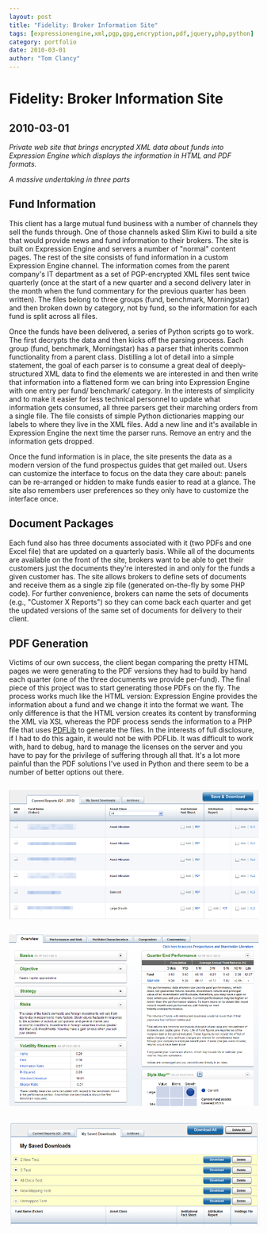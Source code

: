 ```yaml
---
layout: post
title: "Fidelity: Broker Information Site"
tags: [expressionengine,xml,pgp,gpg,encryption,pdf,jquery,php,python]
category: portfolio
date: 2010-03-01
author: "Tom Clancy"
---
```


# Fidelity: Broker Information Site

## 2010-03-01

_Private web site that brings encrypted XML data about funds into Expression Engine which displays the information in HTML and PDF formats._

<p><em>A massive undertaking in three parts</em></p>
<h2>Fund Information</h2>
<p>This client has a large mutual fund business with a number of channels they sell the funds through. One of those channels asked Slim Kiwi to build a site that would provide news and fund information to their brokers. The site is built on Expression Engine and servers a number of "normal" content pages. The rest of the site consists of fund information in a custom Expression Engine channel. The information comes from the parent company's IT department as a set of PGP-encrypted XML files sent twice quarterly (once at the start of a new quarter and a second delivery later in the month when the fund commentary for the previous quarter has been written). The files belong to three groups (fund, benchmark, Morningstar) and then broken down by category, not by fund, so the information for each fund is split across all files.&nbsp;</p>
<p>Once the funds have been delivered, a series of Python scripts go to work. The first decrypts the data and then kicks off the parsing process. Each group (fund, benchmark, Morningstar) has a parser that inherits common functionality from a parent class. Distilling a lot of detail into a simple statement, the goal of each parser is to consume a great deal of deeply-structured XML data to find the elements we are interested in and then write that information into a flattened form we can bring into Expression Engine with one entry per fund/ benchmark/ category. In the interests of simplicity and to make it easier for less technical personnel to update what information gets consumed, all three parsers get their marching orders from a single file. The file consists of simple Python dictionaries mapping our labels to where they live in the XML files. Add a new line and it's available in Expression Engine the next time the parser runs. Remove an entry and the information gets dropped.</p>
<p>Once the fund information is in place, the site presents the data as a modern version of the fund prospectus guides that get mailed out. Users can customize the interface to focus on the data they care about: panels can be re-arranged or hidden to make funds easier to read at a glance. The site also remembers user preferences so they only have to customize the interface once.</p>
<h2>Document Packages</h2>
<p>Each fund also has three documents associated with it (two PDFs and one Excel file) that are updated on a quarterly basis. While all of the documents are available on the front of the site, brokers want to be able to get their customers just the documents they're interested in and only for the funds a given customer has. The site allows brokers to define sets of documents and receive them as a single zip file (generated on-the-fly by some PHP code). For further convenience, brokers can name the sets of documents (e.g., "Customer X Reports") so they can come back each quarter and get the updated versions of the same set of documents for delivery to their client.</p>
<h2>PDF Generation</h2>
<p>Victims of our own success, the client began comparing the pretty HTML pages we were generating to the PDF versions they had to build by hand each quarter (one of the three documents we provide per-fund). The final piece of this project was to start generating those PDFs on the fly. The process works much like the HTML version: Expression Engine provides the information about a fund and we change it into the format we want. The only difference is that the HTML version creates its content by transforming the XML via XSL whereas the PDF process sends the information to a PHP file that uses <a href="http://www.pdflib.com/" target="_blank">PDFLib</a> to generate the files. In the interests of full disclosure, if I had to do this again, it would not be with PDFLib. It was difficult to work with, hard to debug, hard to manage the licenses on the server and you have to pay for the privilege of suffering through all that. It's a lot more painful than the PDF solutions I've used in Python and there seem to be a number of better options out there.</p><img src="/assets/portfolio/fund-matrix.png" alt="Fund Matrix Overview 'matrix' of funds and their related documents" style="margin: 1em 0" />
<img src="/assets/portfolio/fund-detail.png" alt="Fund Detail One of the five screens of fund data, showing the ability to collapse and re-arrange panels" style="margin: 1em 0" />
<img src="/assets/portfolio/fund-downloads.png" alt="Saved Downloads The 'shopping cart' of saved zip file collections. Please note the brilliant and original names I use during testing." style="margin: 1em 0" />

